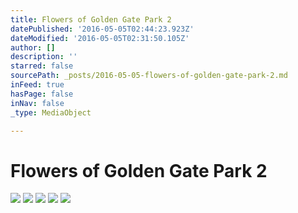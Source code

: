 ```yaml
---
title: Flowers of Golden Gate Park 2
datePublished: '2016-05-05T02:44:23.923Z'
dateModified: '2016-05-05T02:31:50.105Z'
author: []
description: ''
starred: false
sourcePath: _posts/2016-05-05-flowers-of-golden-gate-park-2.md
inFeed: true
hasPage: false
inNav: false
_type: MediaObject

---
```

# Flowers of Golden Gate Park 2
![](https://the-grid-user-content.s3-us-west-2.amazonaws.com/eb1839ca-4c4e-43f5-b3b6-bd7b35cdde92.jpg)
![](https://the-grid-user-content.s3-us-west-2.amazonaws.com/6e91e1be-f080-47bb-b5c9-4c96c3a42a37.jpg)
![](https://the-grid-user-content.s3-us-west-2.amazonaws.com/941448e4-d7ab-4045-9c43-7ec480f012d4.jpg)
![](https://the-grid-user-content.s3-us-west-2.amazonaws.com/4b860ece-c94d-4f9d-89b2-5f0af3113133.jpg)
![](https://the-grid-user-content.s3-us-west-2.amazonaws.com/5ae5baaf-cb13-4616-8351-62bbc4b40659.jpg)